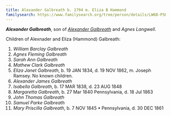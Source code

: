 ```yaml
---
title: Alexander Galbreath b. 1794 m. Eliza B Hammond
familysearch: https://www.familysearch.org/tree/person/details/LW6B-P5H
---
```


***Alexander Galbreath***, son of *[Alexander Galbreath](galbreath-alexander-1753.md)* and *Agnes Langwell*.

Children of Alexnader and Eliza (Hammond) Galbreath:

1. *William Barclay Galbreath*
2. *Agnes Fleming Galbreath*
3. *Sarah Ann Galbreath*
4. *Mathew Clark Galbreath*
5. *Eliza Janet Galbreath*, b. 19 JAN 1834, d. 19 NOV 1862, m. Joseph Ramsey.  No known children.
6. *Alexander James Galbreath*
7. *Isabella Galbreath*, b. 17 MAR 1838, d. 23 AUG 1848
8. *Margaretta Galbreath*, b. 27 Mar 1840 Pennsylvania, d. 18 Jul 1863
9. *John Thomas Galbreath*
10. *Samuel Parke Galbreath*
11. *Mary Priscilla Galbreath*, b. 7 NOV 1845 • Pennsylvania, d. 30 DEC 1861 
